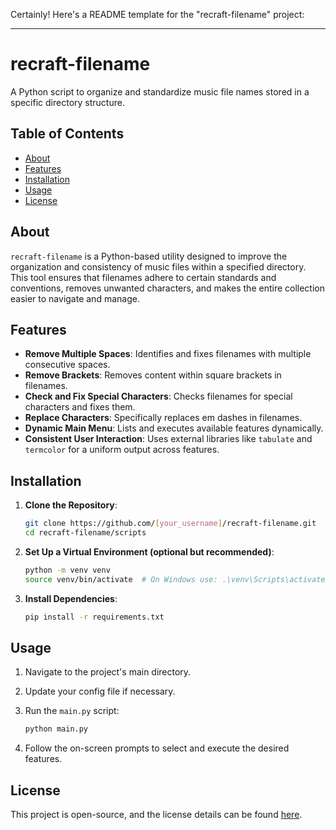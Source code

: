 Certainly! Here's a README template for the "recraft-filename" project:

---

# recraft-filename

A Python script to organize and standardize music file names stored in a specific directory structure.

## Table of Contents

- [About](#about)
- [Features](#features)
- [Installation](#installation)
- [Usage](#usage)
- [License](#license)

## About

`recraft-filename` is a Python-based utility designed to improve the organization and consistency of music files within a specified directory. This tool ensures that filenames adhere to certain standards and conventions, removes unwanted characters, and makes the entire collection easier to navigate and manage.

## Features

- **Remove Multiple Spaces**: Identifies and fixes filenames with multiple consecutive spaces.
- **Remove Brackets**: Removes content within square brackets in filenames.
- **Check and Fix Special Characters**: Checks filenames for special characters and fixes them.
- **Replace Characters**: Specifically replaces em dashes in filenames.
- **Dynamic Main Menu**: Lists and executes available features dynamically.
- **Consistent User Interaction**: Uses external libraries like `tabulate` and `termcolor` for a uniform output across features.

## Installation

1. **Clone the Repository**:
   ```bash
   git clone https://github.com/[your_username]/recraft-filename.git
   cd recraft-filename/scripts
   ```

2. **Set Up a Virtual Environment (optional but recommended)**:
   ```bash
   python -m venv venv
   source venv/bin/activate  # On Windows use: .\venv\Scripts\activate
   ```

3. **Install Dependencies**:
   ```bash
   pip install -r requirements.txt
   ```

## Usage

1. Navigate to the project's main directory.
2. Update your config file if necessary.
3. Run the `main.py` script:
   ```bash
   python main.py
   ```

4. Follow the on-screen prompts to select and execute the desired features.

## License

This project is open-source, and the license details can be found [here](LICENSE).